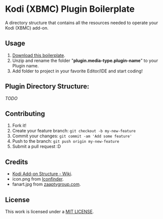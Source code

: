 # Kodi (XBMC) Plugin Boilerplate

A directory structure that contains all the resources needed to operate your Kodi (XBMC) add-on.

## Usage

1. [Download this boilerplate](archive/master.zip).
2. Unzip and rename the folder "**plugin.media-type.plugin-name**" to your Plugin name.
4. Add folder to project in your favorite Editor/IDE and start coding!

## Plugin Directory Structure:

*TODO*

## Contributing

1. Fork it!
2. Create your feature branch: `git checkout -b my-new-feature`
3. Commit your changes: `git commit -am 'Add some feature'`
4. Push to the branch: `git push origin my-new-feature`
5. Submit a pull request :D

## Credits

- [Kodi Add-on Structure - Wiki](http://kodi.wiki/view/Add-on_structure#Introduction).
- icon.png from [Iconfinder](https://www.iconfinder.com/icons/81749/k_icon#size=256).
- fanart.jpg from [zaaptvgroup.com](https://www.zaaptvgroup.com/shop/product/kodi-addons-english-pay-per-view-movies-and-sports/).

## License

This work is licensed under a [MIT LICENSE](LICENSE).